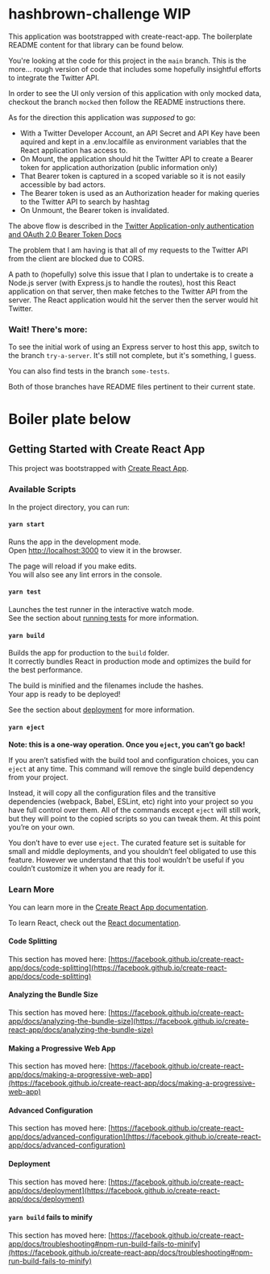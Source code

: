 # hashbrown-challenge WIP

This application was bootstrapped with create-react-app. The boilerplate README content for that library can be found below.

You're looking at the code for this project in the `main` branch. This is the more... rough version of code that includes some hopefully insightful efforts to integrate the Twitter API.

In order to see the UI only version of this application with only mocked data, checkout the branch `mocked` then follow the README instructions there.

As for the direction this application was _supposed_ to go:
 - With a Twitter Developer Account, an API Secret and API Key have been aquired and kept in a .env.localfile as environment variables that the React application has access to.
 - On Mount, the application should hit the Twitter API to create a Bearer token for application authorization (public information only)
 - That Bearer token is captured in a scoped variable so it is not easily accessible by bad actors.
 - The Bearer token is used as an Authorization header for making queries to the Twitter API to search by hashtag
 - On Unmount, the Bearer token is invalidated.

The above flow is described in the [Twitter Application-only authentication and OAuth 2.0 Bearer Token Docs](https://developer.twitter.com/en/docs/authentication/oauth-2-0/application-only)

The problem that I am having is that all of my requests to the Twitter API from the client are blocked due to CORS.

A path to (hopefully) solve this issue that I plan to undertake is to create a Node.js server (with Express.js to handle the routes), host this React application on that server, then make fetches to the Twitter API from the server. The React application would hit the server then the server would hit Twitter.

### Wait! There's more:

To see the initial work of using an Express server to host this app, switch to the branch `try-a-server`. It's still not complete, but it's something, I guess.

You can also find tests in the branch `some-tests`.

Both of those branches have README files pertinent to their current state.

# Boiler plate below


## Getting Started with Create React App

This project was bootstrapped with [Create React App](https://github.com/facebook/create-react-app).

### Available Scripts

In the project directory, you can run:

#### `yarn start`

Runs the app in the development mode.\
Open [http://localhost:3000](http://localhost:3000) to view it in the browser.

The page will reload if you make edits.\
You will also see any lint errors in the console.

#### `yarn test`

Launches the test runner in the interactive watch mode.\
See the section about [running tests](https://facebook.github.io/create-react-app/docs/running-tests) for more information.

#### `yarn build`

Builds the app for production to the `build` folder.\
It correctly bundles React in production mode and optimizes the build for the best performance.

The build is minified and the filenames include the hashes.\
Your app is ready to be deployed!

See the section about [deployment](https://facebook.github.io/create-react-app/docs/deployment) for more information.

#### `yarn eject`

**Note: this is a one-way operation. Once you `eject`, you can’t go back!**

If you aren’t satisfied with the build tool and configuration choices, you can `eject` at any time. This command will remove the single build dependency from your project.

Instead, it will copy all the configuration files and the transitive dependencies (webpack, Babel, ESLint, etc) right into your project so you have full control over them. All of the commands except `eject` will still work, but they will point to the copied scripts so you can tweak them. At this point you’re on your own.

You don’t have to ever use `eject`. The curated feature set is suitable for small and middle deployments, and you shouldn’t feel obligated to use this feature. However we understand that this tool wouldn’t be useful if you couldn’t customize it when you are ready for it.

### Learn More

You can learn more in the [Create React App documentation](https://facebook.github.io/create-react-app/docs/getting-started).

To learn React, check out the [React documentation](https://reactjs.org/).

#### Code Splitting

This section has moved here: [https://facebook.github.io/create-react-app/docs/code-splitting](https://facebook.github.io/create-react-app/docs/code-splitting)

#### Analyzing the Bundle Size

This section has moved here: [https://facebook.github.io/create-react-app/docs/analyzing-the-bundle-size](https://facebook.github.io/create-react-app/docs/analyzing-the-bundle-size)

#### Making a Progressive Web App

This section has moved here: [https://facebook.github.io/create-react-app/docs/making-a-progressive-web-app](https://facebook.github.io/create-react-app/docs/making-a-progressive-web-app)

#### Advanced Configuration

This section has moved here: [https://facebook.github.io/create-react-app/docs/advanced-configuration](https://facebook.github.io/create-react-app/docs/advanced-configuration)

#### Deployment

This section has moved here: [https://facebook.github.io/create-react-app/docs/deployment](https://facebook.github.io/create-react-app/docs/deployment)

#### `yarn build` fails to minify

This section has moved here: [https://facebook.github.io/create-react-app/docs/troubleshooting#npm-run-build-fails-to-minify](https://facebook.github.io/create-react-app/docs/troubleshooting#npm-run-build-fails-to-minify)
